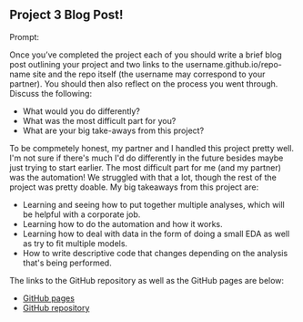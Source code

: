 ## Project 3 Blog Post!

Prompt:

Once you’ve completed the project each of you should write a brief blog post outlining your project and two
links to the username.github.io/repo-name site and the repo itself (the username may correspond to your
partner). You should then also reflect on the process you went through. Discuss the following:

* What would you do differently?
* What was the most difficult part for you?
* What are your big take-aways from this project?

To be compmetely honest, my partner and I handled this project pretty well. I'm not sure if there's much I'd do differently in the future besides maybe just trying to start earlier.
The most difficult part for me (and my partner) was the automation! We struggled with that a lot, though the rest of the project was pretty doable. 
My big takeaways from this project are:

* Learning and seeing how to put together multiple analyses, which will be helpful with a corporate job. 
* Learning how to do the automation and how it works. 
* Learning how to deal with data in the form of doing a small EDA as well as try to fit multiple models. 
* How to write descriptive code that changes depending on the analysis that's being performed. 

The links to the GitHub repository as well as the GitHub pages are below:

* [GitHub pages](https://rlhardy2.github.io/ST-558-Project-3/)
* [GitHub repository](https://github.com/rlhardy2/ST-558-Project-3)
